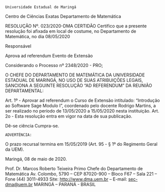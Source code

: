 	

	Universidade Estadual de Maringá
Centro de Ciências Exatas
Departamento de Matemática
	




RESOLUÇÃO Nº. 023/2020-DMA
	CERTIDÃO
Certifico que a presente resolução foi afixada em local de costume, no Departamento de Matemática, no dia 08/05/2020


Responsável





Aprova ad referendum 
Evento de Extensão




Considerando o Processo nº 2348/2020 - PRO;

O CHEFE DO DEPARTAMENTO DE MATEMÁTICA DA UNIVERSIDADE ESTADUAL DE MARINGÁ, NO USO DE SUAS ATRIBUIÇÕES LEGAIS, SANCIONA A SEGUINTE RESOLUÇÃO “AD REFERENDUM” DA REUNIÃO DEPARTAMENTAL:

Art. 1º - Aprovar ad referendum o Curso de Extensão intitulado: “Introdução ao Software Sage Modulo I”, coordenado pelo docente Rodrigo Martins, a ser realizado no período de 13/05/2020 a 15/05/2020 nesta instituição.
Art. 2o - Esta resolução entra em vigor na data de sua publicação.

Dê-se ciência
Cumpra-se.

	ADVERTÊNCIA:
O prazo recursal termina em 15/05/2019 (Art. 95 - § 1º do Regimento Geral da UEM).



						
Maringá, 08 de maio de 2020.




Prof. Dr. Marcos Roberto Teixeira Primo
 Chefe do Departamento de Matemática
Av. Colombo, 5790 – CEP 87020-900 – Bloco F67 – Sala 221 – Fone (44) 3011-4933
Site: http://www.dma.uem.br – E-mail: sec-dma@uem.br
MARINGÁ – PARANÁ - BRASIL
